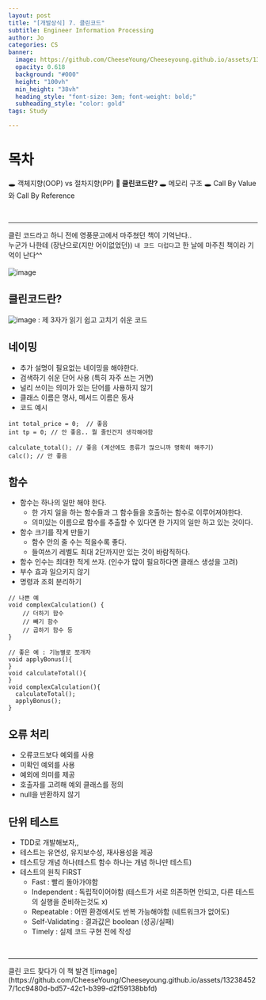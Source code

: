 ```yaml
---
layout: post
title: "[개발상식] 7. 클린코드"
subtitle: Engineer Information Processing
author: Jo
categories: CS
banner:
  image: https://github.com/CheeseYoung/Cheeseyoung.github.io/assets/132384527/0ab6e584-3193-4195-b8ee-5d59a7ff05a6
  opacity: 0.618
  background: "#000"
  height: "100vh"
  min_height: "38vh"
  heading_style: "font-size: 3em; font-weight: bold;"
  subheading_style: "color: gold"
tags: Study

---
```


# 목차
🕳 객체지향(OOP) vs 절차지향(PP) 
📌<b> 클린코드란? </b>
🕳 메모리 구조
🕳 Call By Value와 Call By Reference

<br>
<hr>

클린 코드라고 하니 전에 영풍문고에서 마주쳤던 책이 기억난다..<br>
누군가 나한테 (장난으로(지만 어이없었던)) ``내 코드 더럽다``고 한 날에 마주친 책이라 기억이 난다^^ <br>  
![image](https://github.com/CheeseYoung/Cheeseyoung.github.io/assets/132384527/0ab6e584-3193-4195-b8ee-5d59a7ff05a6) <br>

## 클린코드란?
![image](https://github.com/CheeseYoung/Cheeseyoung.github.io/assets/132384527/6ddd0ccb-1e0d-4719-b573-679f03bf9f44)
: 제 3자가 읽기 쉽고 고치기 쉬운 코드



## 네이밍
- 추가 설명이 필요없는 네이밍을 해야한다.
- 검색하기 쉬운 단어 사용 (특히 자주 쓰는 거면)
- 널리 쓰이는 의미가 있는 단어를 사용하지 않기
- 클래스 이름은 명사, 메서드 이름은 동사
- 코드 예시
  
```
int total_price = 0;  // 좋음
int tp = 0; // 안 좋음.. 뭘 줄인건지 생각해야함

calculate_total(); // 좋음 (계산에도 종류가 많으니까 명확히 해주기)
calc(); // 안 좋음
```


## 함수
- 함수는 하나의 일만 해야 한다.
  - 한 가지 일을 하는 함수들과 그 함수들을 호출하는 함수로 이루어져야한다.
  - 의미있는 이름으로 함수를 추출할 수 있다면 한 가지의 일만 하고 있는 것이다.
- 함수 크기를 작게 만들기
  - 함수 안의 줄 수는 적을수록 좋다.
  - 들여쓰기 레벨도 최대 2단까지만 있는 것이 바람직하다.
- 함수 인수는 최대한 적게 쓰자. (인수가 많이 필요하다면 클래스 생성을 고려)
- 부수 효과 일으키지 않기
- 명령과 조회 분리하기

```
// 나쁜 예
void complexCalculation() {
    // 더하기 함수
    // 빼기 함수
    // 곱하기 함수 등
}
```

```
// 좋은 예 : 기능별로 쪼개자
void applyBonus(){
}
void calculateTotal(){
}
void complexCalculation(){
  calculateTotal();
  applyBonus();
}
```

## 오류 처리
- 오류코드보다 예외를 사용
- 미확인 예외를 사용
- 예외에 의미를 제공
- 호출자를 고려해 예외 클래스를 정의
- null을 반환하지 않기

## 단위 테스트
- TDD로 개발해보자,, 
- 테스트는 유연성, 유지보수성, 재사용성을 제공
- 테스트당 개념 하나(테스트 함수 하나는 개념 하나만 테스트)
- 테스트의 원칙 FIRST
  - Fast : 빨리 돌아가야함
  - Independent : 독립적이어야함 (테스트가 서로 의존하면 안되고, 다른 테스트의 실행을 준비하는것도 x) 
  - Repeatable : 어떤 환경에서도 반복 가능해야함 (네트워크가 없어도)
  - Self-Validating : 결과값은 boolean (성공/실패)
  - Timely : 실제 코드 구현 전에 작성


<br>
<hr>
클린 코드 찾다가 이 책 발견
![image](https://github.com/CheeseYoung/Cheeseyoung.github.io/assets/132384527/1cc9480d-bd57-42c1-b399-d2f59138bbfd)







